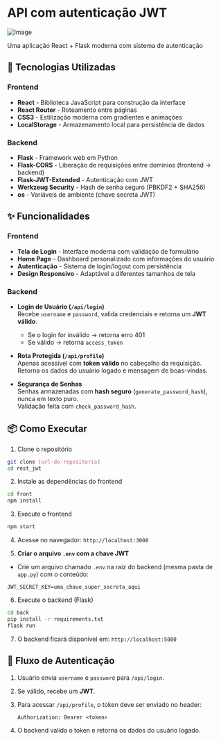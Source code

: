 # API com autenticação JWT

![Image](https://github.com/user-attachments/assets/776c05eb-58ba-4614-aef2-12c651ee41f1)

Uma aplicação React + Flask moderna com sistema de autenticação

## 🚀 Tecnologias Utilizadas

### Frontend
- **React** - Biblioteca JavaScript para construção da interface
- **React Router** - Roteamento entre páginas
- **CSS3** - Estilização moderna com gradientes e animações
- **LocalStorage** - Armazenamento local para persistência de dados

### Backend
- **Flask** - Framework web em Python
- **Flask-CORS** - Liberação de requisições entre domínios (frontend → backend)
- **Flask-JWT-Extended** - Autenticação com JWT
- **Werkzeug Security** - Hash de senha seguro (PBKDF2 + SHA256)
- **os** - Variáveis de ambiente (chave secreta JWT)

## ✨ Funcionalidades

### Frontend
- **Tela de Login** - Interface moderna com validação de formulário
- **Home Page** - Dashboard personalizado com informações do usuário
- **Autenticação** - Sistema de login/logout com persistência
- **Design Responsivo** - Adaptável a diferentes tamanhos de tela

### Backend
- **Login de Usuário (`/api/login`)**  
  Recebe `username` e `password`, valida credenciais e retorna um **JWT válido**.  
  - Se o login for inválido → retorna erro 401  
  - Se válido → retorna `access_token`

- **Rota Protegida (`/api/profile`)**  
  Apenas acessível com **token válido** no cabeçalho da requisição.  
  Retorna os dados do usuário logado e mensagem de boas-vindas.

- **Segurança de Senhas**  
  Senhas armazenadas com **hash seguro** (`generate_password_hash`), nunca em texto puro.  
  Validação feita com `check_password_hash`.

## 📦 Como Executar

1. Clone o repositório
```bash
git clone [url-do-repositorio]
cd rest_jwt
```

2. Instale as dependências do frontend

```bash
cd front
npm install
```

3. Execute o frontend

```bash
npm start
```

4. Acesse no navegador: `http://localhost:3000`

5. **Criar o arquivo `.env` com a chave JWT**

* Crie um arquivo chamado `.env` na raiz do backend (mesma pasta de `app.py`) com o conteúdo:

```
JWT_SECRET_KEY=uma_chave_super_secreta_aqui
```

6. Execute o backend (Flask)

```bash
cd back
pip install -r requirements.txt
flask run
```

7. O backend ficará disponível em: `http://localhost:5000`

## 📌 Fluxo de Autenticação

1. Usuário envia `username` e `password` para `/api/login`.
2. Se válido, recebe um **JWT**.
3. Para acessar `/api/profile`, o token deve ser enviado no header:

   ```http
   Authorization: Bearer <token>
   ```
4. O backend valida o token e retorna os dados do usuário logado.
